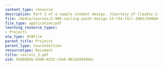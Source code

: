 ```yaml
---
content_type: resource
description: Part 2 of a sample student design. (Courtesy of Claudio Cairoli.)
file: /media/courses/2-996-sailing-yacht-design-13-734-fall-2003/564b06bbb9468252c5e6881da9d4db6c_cairoli_2.pdf
file_type: application/pdf
learning_resource_types:
- Projects
ocw_type: OCWFile
parent_title: Projects
parent_type: CourseSection
resourcetype: Document
title: cairoli_2.pdf
uid: 564b06bb-b946-8252-c5e6-881da9d4db6c
---
```

